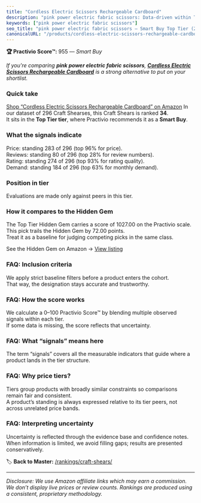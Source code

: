 ```yaml
---
title: "Cordless Electric Scissors Rechargeable Cardboard"
description: "pink power electric fabric scissors: Data-driven within Top Tier ranking using the Practivio Score™. Positioned by quality, value, demand, findability, momentu…"
keywords: ["pink power electric fabric scissors"]
seo_title: "pink power electric fabric scissors — Smart Buy Top Tier (2025)"
canonicalURL: "/products/cordless-electric-scissors-rechargeable-cardboard-B0DM1Z3PX5/"
---
```


**🏆 Practivio Score™:** 955 — _Smart Buy_


*If you're comparing **pink power electric fabric scissors**, **[Cordless Electric Scissors Rechargeable Cardboard](https://www.amazon.com/dp/B0DM1Z3PX5?tag=practivio-20)** is a strong alternative to put on your shortlist.*
### Quick take
[Shop “Cordless Electric Scissors Rechargeable Cardboard” on Amazon](https://www.amazon.com/dp/B0DM1Z3PX5?tag=practivio-20)
In our dataset of 296 Craft Shearses, this Craft Shears is ranked **34**.  
It sits in the **Top Tier tier**, where Practivio recommends it as a **Smart Buy**.

### What the signals indicate
Price: standing 283 of 296 (top 96% for price).  
Reviews: standing 80 of 296 (top 28% for review numbers).  
Rating: standing 274 of 296 (top 93% for rating quality).  
Demand: standing 184 of 296 (top 63% for monthly demand).

### Position in tier
Evaluations are made only against peers in this tier.

### How it compares to the Hidden Gem
The Top Tier Hidden Gem carries a score of 1027.00 on the Practivio scale.  
This pick trails the Hidden Gem by 72.00 points.  
Treat it as a baseline for judging competing picks in the same class.  

See the Hidden Gem on Amazon → [View listing](https://www.amazon.com/dp/B07SFTHVBV?tag=practivio-20)

### FAQ: Inclusion criteria
We apply strict baseline filters before a product enters the cohort.  
That way, the designation stays accurate and trustworthy.

### FAQ: How the score works
We calculate a 0–100 Practivio Score™ by blending multiple observed signals within each tier.  
If some data is missing, the score reflects that uncertainty.

### FAQ: What “signals” means here
The term “signals” covers all the measurable indicators that guide where a product lands in the tier structure.

### FAQ: Why price tiers?
Tiers group products with broadly similar constraints so comparisons remain fair and consistent.  
A product’s standing is always expressed relative to its tier peers, not across unrelated price bands.

### FAQ: Interpreting uncertainty
Uncertainty is reflected through the evidence base and confidence notes.  
When information is limited, we avoid filling gaps; results are presented conservatively.


🏷️ **Back to Master:** [/rankings/craft-shears/](/rankings/craft-shears/)

---
_Disclosure: We use Amazon affiliate links which may earn a commission. We don’t display live prices or review counts. Rankings are produced using a consistent, proprietary methodology._
